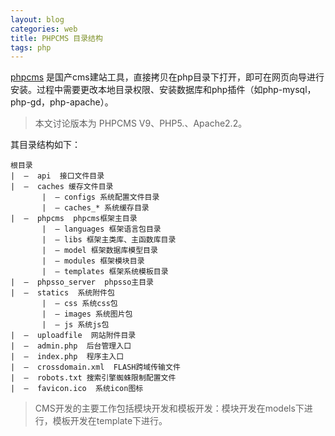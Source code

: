 ```yaml
---
layout: blog
categories: web
title: PHPCMS 目录结构
tags: php
---
```


[phpcms](http://www.phpcms.cn/) 是国产cms建站工具，直接拷贝在php目录下打开，即可在网页向导进行安装。过程中需要更改本地目录权限、安装数据库和php插件（如php-mysql，php-gd，php-apache）。

> 本文讨论版本为 PHPCMS V9、PHP5.、Apache2.2。

其目录结构如下：

```
根目录
|  –  api  接口文件目录
|  –  caches 缓存文件目录
       |  – configs 系统配置文件目录
       |  – caches_* 系统缓存目录
|  –  phpcms  phpcms框架主目录
       |  – languages 框架语言包目录
       |  – libs 框架主类库、主函数库目录
       |  – model 框架数据库模型目录
       |  – modules 框架模块目录
       |  – templates 框架系统模板目录
|  –  phpsso_server  phpsso主目录
|  –  statics  系统附件包
       |  – css 系统css包
       |  – images 系统图片包
       |  – js 系统js包
|  –  uploadfile  网站附件目录
|  –  admin.php  后台管理入口
|  –  index.php  程序主入口
|  –  crossdomain.xml  FLASH跨域传输文件
|  –  robots.txt 搜索引擎蜘蛛限制配置文件
|  –  favicon.ico  系统icon图标
```

> CMS开发的主要工作包括模块开发和模板开发：模块开发在models下进行，模板开发在template下进行。
